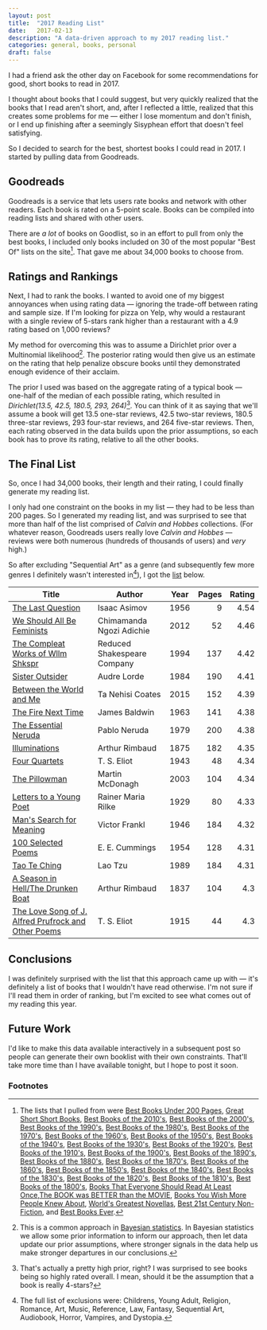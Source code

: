 ```yaml
---
layout: post
title:  "2017 Reading List"
date:   2017-02-13
description: "A data-driven approach to my 2017 reading list."
categories: general, books, personal
draft: false
---
```


I had a friend ask the other day on Facebook for some recommendations for good, short books to read in 2017.

I thought about books that I could suggest, but very quickly realized that the books that I read aren't short, and, after I reflected a little, realized that this creates some problems for me &mdash; either I lose momentum and don't finish, or I end up finishing after a seemingly Sisyphean effort that doesn't feel satisfying.

So I decided to search for the best, shortest books I could read in 2017.  I started by pulling data from Goodreads.

## Goodreads

Goodreads is a service that lets users rate books and network with other readers.  Each book is rated on a 5-point scale.  Books can be compiled into reading lists and shared with other users.

There are *a lot* of books on Goodlist, so in an effort to pull from only the best books, I included only books included on 30 of the most popular "Best Of" lists on the site[^1].  That gave me about 34,000 books to choose from.

## Ratings and Rankings

Next, I had to rank the books.  I wanted to avoid one of my biggest annoyances when using rating data &mdash; ignoring the trade-off between rating and sample size.  If I'm looking for pizza on Yelp, why would a restaurant with a single review of 5-stars rank higher than a restaurant with a 4.9 rating based on 1,000 reviews?

My method for overcoming this was to assume a Dirichlet prior over a Multinomial likelihood[^2].  The posterior rating would then give us an estimate on the rating that help penalize obscure books until they demonstrated enough evidence of their acclaim.

The prior I used was based on the aggregate rating of a typical book &mdash; one-half of the median of each possible rating, which resulted in *Dirichlet(13.5, 42.5, 180.5, 293, 264)*[^3].  You can think of it as saying that we'll assume a book will get 13.5 one-star reviews, 42.5 two-star reviews, 180.5 three-star reviews, 293 four-star reviews, and 264 five-star reviews.  Then, each rating observed in the data builds upon the prior assumptions, so each book has to prove its rating, relative to all the other books.

## The Final List

So, once I had 34,000 books, their length and their rating, I could finally generate my reading list.

I only had one constraint on the books in my list &mdash; they had to be less than 200 pages.  So I generated my reading list, and was surprised to see that more than half of the list comprised of *Calvin and Hobbes* collections.  (For whatever reason, Goodreads users really love *Calvin and Hobbes* &mdash; reviews were both numerous (hundreds of thousands of users) and *very* high.)

So after excluding "Sequential Art" as a genre (and subsequently few more genres I definitely wasn't interested in[^4]), I got the [list](https://www.goodreads.com/review/list/63807962-drew-lanenga?order=d&shelf=2017-under-200-pages&sort=date_added) below.

| Title | Author | Year | Pages | Rating |
| ----- | ------ | :--: | ----: | -----: |
| [The Last Question](https://www.goodreads.com/book/show/4808763-the-last-question) | Isaac Asimov | 1956 | 9 | 4.54 |
| [We Should All Be Feminists](https://www.goodreads.com/book/show/22738563-we-should-all-be-feminists) | Chimamanda Ngozi Adichie | 2012 | 52 | 4.46 |
| [The Compleat Works of Wllm Shkspr](https://www.goodreads.com/book/show/1423.The_Compleat_Works_of_Wllm_Shkspr) | Reduced Shakespeare Company | 1994 | 137 | 4.42 |
| [Sister Outsider](https://www.goodreads.com/book/show/32951.Sister_Outsider) | Audre Lorde | 1984 | 190 | 4.41 |
| [Between the World and Me](https://www.goodreads.com/book/show/25489625-between-the-world-and-me) | Ta Nehisi Coates | 2015 | 152 | 4.39 |
| [The Fire Next Time](https://www.goodreads.com/book/show/464260.The_Fire_Next_Time) | James Baldwin | 1963 | 141 | 4.38 |
| [The Essential Neruda](https://www.goodreads.com/book/show/5931.The_Essential_Neruda) | Pablo Neruda | 1979 | 200 | 4.38 |
| [Illuminations](https://www.goodreads.com/book/show/565149.Illuminations) | Arthur Rimbaud | 1875 | 182 | 4.35 |
| [Four Quartets](https://www.goodreads.com/book/show/80410.Four_Quartets) | T. S. Eliot | 1943 | 48 | 4.34 |
| [The Pillowman](https://www.goodreads.com/book/show/133974.The_Pillowman) | Martin McDonagh | 2003 | 104 | 4.34 |
| [Letters to a Young Poet](https://www.goodreads.com/book/show/46199.Letters_to_a_Young_Poet) | Rainer Maria Rilke | 1929 | 80 | 4.33 |
| [Man's Search for Meaning](https://www.goodreads.com/book/show/4069.Man_s_Search_for_Meaning) | Victor Frankl | 1946 | 184 | 4.32 |
| [100 Selected Poems](https://www.goodreads.com/book/show/76889.100_Selected_Poems) | E. E. Cummings | 1954 | 128 | 4.31 |
| [Tao Te Ching](https://www.goodreads.com/book/show/67896.Tao_Te_Ching) | Lao Tzu | 1989 | 184 | 4.31 |
| [A Season in Hell/The Drunken Boat](https://www.goodreads.com/book/show/128461.A_Season_in_Hell_The_Drunken_Boat) | Arthur Rimbaud | 1837 | 104 | 4.3 |
| [The Love Song of J. Alfred Prufrock and Other Poems](https://www.goodreads.com/book/show/118389.The_Love_Song_of_J_Alfred_Prufrock_and_Other_Poems) | T. S. Eliot | 1915 | 44 | 4.3 |

## Conclusions

I was definitely surprised with the list that this approach came up with &mdash; it's definitely a list of books that I wouldn't have read otherwise.  I'm not sure if I'll read them in order of ranking, but I'm excited to see what comes out of my reading this year.

## Future Work

I'd like to make this data available interactively in a subsequent post so people can generate their own booklist with their own constraints.  That'll take more time than I have available tonight, but I hope to post it soon.


### Footnotes

[^1]: The lists that I pulled from were [Best Books Under 200 Pages](https://www.goodreads.com/list/show/21995), [Great Short Short Books](https://www.goodreads.com/list/show/19081), [Best Books of the 2010's](https://www.goodreads.com/list/show/4093), [Best Books of the 2000's](https://www.goodreads.com/list/show/5), [Best Books of the 1990's](https://www.goodreads.com/list/show/17), [Best Books of the 1980's](https://www.goodreads.com/list/show/9), [Best Books of the 1970's](https://www.goodreads.com/list/show/21), [Best Books of the 1960's](https://www.goodreads.com/list/show/18), [Best Books of the 1950's](https://www.goodreads.com/list/show/22), [Best Books of the 1940's](https://www.goodreads.com/list/show/23), [Best Books of the 1930's](https://www.goodreads.com/list/show/85), [Best Books of the 1920's](https://www.goodreads.com/list/show/39), [Best Books of the 1910's](https://www.goodreads.com/list/show/93), [Best Books of the 1900's](https://www.goodreads.com/list/show/38), [Best Books of the 1890's](https://www.goodreads.com/list/show/1386), [Best Books of the 1880's](https://www.goodreads.com/list/show/2457), [Best Books of the 1870's](https://www.goodreads.com/list/show/2594), [Best Books of the 1860's](https://www.goodreads.com/list/show/2458), [Best Books of the 1850's](https://www.goodreads.com/list/show/2592), [Best Books of the 1840's](https://www.goodreads.com/list/show/2588), [Best Books of the 1830's](https://www.goodreads.com/list/show/2591), [Best Books of the 1820's](https://www.goodreads.com/list/show/2593), [Best Books of the 1810's](https://www.goodreads.com/list/show/25498), [Best Books of the 1800's](https://www.goodreads.com/list/show/4375), [Books That Everyone Should Read At Least Once](https://www.goodreads.com/list/show/264),[The BOOK was BETTER than the MOVIE](https://www.goodreads.com/list/show/429), [Books You Wish More People Knew About](https://www.goodreads.com/list/show/8166), [World's Greatest Novellas](https://www.goodreads.com/list/show/1236), [Best 21st Century Non-Fiction](https://www.goodreads.com/list/show/21995), and [Best Books Ever](https://www.goodreads.com/list/show/1).
[^2]: This is a common approach in [Bayesian statistics](https://en.wikipedia.org/wiki/Bayesian_statistics). In Bayesian statistics we allow some prior information to inform our approach, then let data update our prior assumptions, where stronger signals in the data help us make stronger departures in our conclusions.
[^3]: That's actually a pretty high prior, right?  I was surprised to see books being so highly rated overall.  I mean, should it be the assumption that a book is really 4-stars?
[^4]: The full list of exclusions were: Childrens, Young Adult, Religion, Romance, Art, Music, Reference, Law, Fantasy, Sequential Art, Audiobook, Horror, Vampires, and Dystopia.
